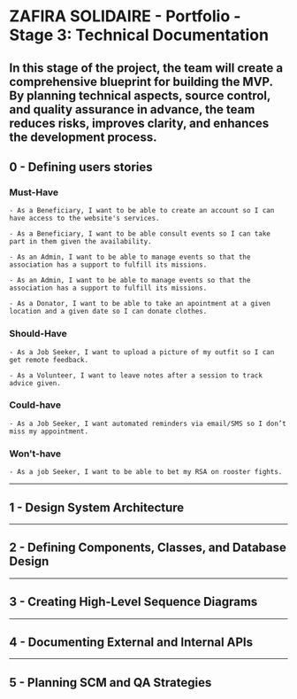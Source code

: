 # ZAFIRA SOLIDAIRE - Portfolio - Stage 3: Technical Documentation

## In this stage of the project, the team will create a comprehensive blueprint for building the MVP. By planning technical aspects, source control, and quality assurance in advance, the team reduces risks, improves clarity, and enhances the development process.

## 0 - Defining users stories

### Must-Have

    - As a Beneficiary, I want to be able to create an account so I can have access to the website's services.

    - As a Beneficiary, I want to be able consult events so I can take part in them given the availability.

    - As an Admin, I want to be able to manage events so that the association has a support to fulfill its missions.

    - As an Admin, I want to be able to manage events so that the association has a support to fulfill its missions.

    - As a Donator, I want to be able to take an apointment at a given location and a given date so I can donate clothes.

### Should-Have

    - As a Job Seeker, I want to upload a picture of my outfit so I can get remote feedback.

    - As a Volunteer, I want to leave notes after a session to track advice given.

### Could-have

    - As a Job Seeker, I want automated reminders via email/SMS so I don’t miss my appointment.

### Won't-have

    - As a job Seeker, I want to be able to bet my RSA on rooster fights.

---

## 1 - Design System Architecture

---

## 2 - Defining Components, Classes, and Database Design

---

## 3 - Creating High-Level Sequence Diagrams

---

## 4 - Documenting External and Internal APIs

---

## 5 - Planning SCM and QA Strategies
